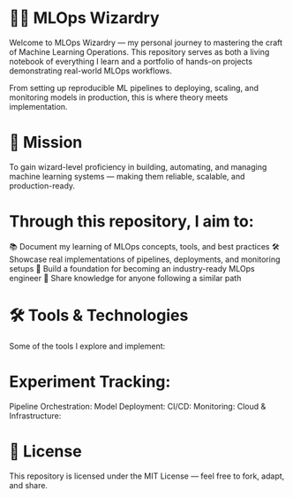 # 🧙‍♂️ MLOps Wizardry
Welcome to MLOps Wizardry — my personal journey to mastering the craft of Machine Learning Operations.
This repository serves as both a living notebook of everything I learn and a portfolio of hands-on projects demonstrating real-world MLOps workflows.

From setting up reproducible ML pipelines to deploying, scaling, and monitoring models in production, this is where theory meets implementation.

# 🎯 Mission
To gain wizard-level proficiency in building, automating, and managing machine learning systems — making them reliable, scalable, and production-ready.

# Through this repository, I aim to:
📚 Document my learning of MLOps concepts, tools, and best practices
🛠 Showcase real implementations of pipelines, deployments, and monitoring setups
🚀 Build a foundation for becoming an industry-ready MLOps engineer
🤝 Share knowledge for anyone following a similar path

# 🛠 Tools & Technologies
Some of the tools I explore and implement:

# Experiment Tracking:
Pipeline Orchestration:
Model Deployment:
CI/CD:
Monitoring:
Cloud & Infrastructure:

# 📜 License
This repository is licensed under the MIT License — feel free to fork, adapt, and share.
